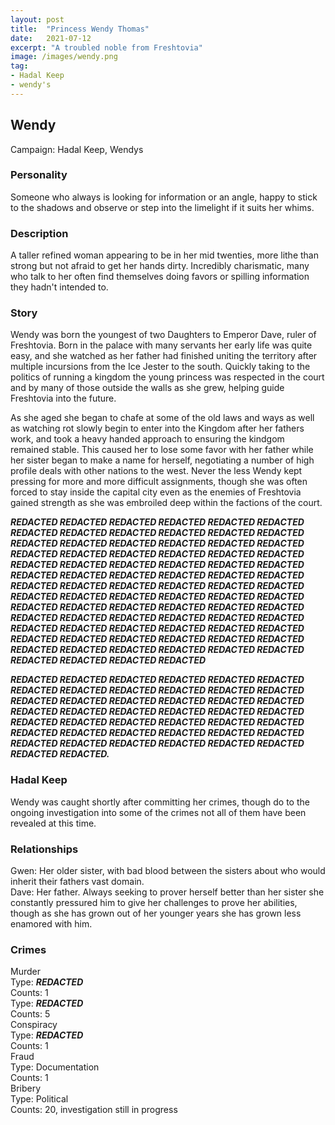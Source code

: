 ```yaml
---
layout: post
title:  "Princess Wendy Thomas"
date:   2021-07-12
excerpt: "A troubled noble from Freshtovia"
image: /images/wendy.png
tag:
- Hadal Keep
- wendy's
---
```


## Wendy
Campaign: Hadal Keep, Wendys

### Personality
Someone who always is looking for information or an angle, happy to stick to the shadows and observe or step into the limelight if it suits her whims.

### Description
A taller refined woman appearing to be in her mid twenties, more lithe than strong but not afraid to get her hands dirty. Incredibly charismatic, many who talk to her often find themselves doing favors or spilling information they hadn't intended to.

### Story
Wendy was born the youngest of two Daughters to Emperor Dave, ruler of Freshtovia. Born in the palace with many servants her early life was quite easy, and she watched as her father had finished uniting the territory after multiple incursions from the Ice Jester to the south. Quickly taking to the politics of running a kingdom the young princess was respected in the court and by many of those outside the walls as she grew, helping guide Freshtovia into the future.

As she aged she began to chafe at some of the old laws and ways as well as watching rot slowly begin to enter into the Kingdom after her fathers work, and took a heavy handed approach to ensuring the kindgom remained stable. This caused her to lose some favor with her father while her sister began to make a name for herself, negotiating a number of high profile deals with other nations to the west. Never the less Wendy kept pressing for more and more difficult assignments, though she was often forced to stay inside the capital city even as the enemies of Freshtovia gained strength as she was embroiled deep within the factions of the court. 

***REDACTED REDACTED REDACTED REDACTED REDACTED REDACTED REDACTED REDACTED REDACTED REDACTED REDACTED REDACTED REDACTED REDACTED REDACTED REDACTED REDACTED REDACTED REDACTED REDACTED REDACTED REDACTED REDACTED REDACTED REDACTED REDACTED REDACTED REDACTED REDACTED REDACTED REDACTED REDACTED REDACTED REDACTED REDACTED REDACTED REDACTED REDACTED REDACTED REDACTED REDACTED REDACTED REDACTED REDACTED REDACTED REDACTED REDACTED REDACTED REDACTED REDACTED REDACTED REDACTED REDACTED REDACTED REDACTED REDACTED REDACTED REDACTED REDACTED REDACTED REDACTED REDACTED REDACTED REDACTED REDACTED REDACTED REDACTED REDACTED REDACTED REDACTED REDACTED REDACTED REDACTED REDACTED REDACTED REDACTED REDACTED REDACTED REDACTED REDACTED REDACTED REDACTED*** 

***REDACTED REDACTED REDACTED REDACTED REDACTED REDACTED REDACTED REDACTED REDACTED REDACTED REDACTED REDACTED REDACTED REDACTED REDACTED REDACTED REDACTED REDACTED REDACTED REDACTED REDACTED REDACTED REDACTED REDACTED REDACTED REDACTED REDACTED REDACTED REDACTED REDACTED REDACTED REDACTED REDACTED REDACTED REDACTED REDACTED REDACTED REDACTED REDACTED REDACTED REDACTED REDACTED REDACTED REDACTED.***

### Hadal Keep
Wendy was caught shortly after committing her crimes, though do to the ongoing investigation into some of the crimes not all of them have been revealed at this time.

### Relationships
Gwen: Her older sister, with bad blood between the sisters about who would inherit their fathers vast domain.  
Dave: Her father. Always seeking to prover herself better than her sister she constantly pressured him to give her challenges to prove her abilities, though as she has grown out of her younger years she has grown less enamored with him.  

### Crimes
Murder  
	Type: ***REDACTED***  
		Counts: 1  
	Type: ***REDACTED***  
		Counts: 5  
Conspiracy  
	Type: ***REDACTED***  
		Counts: 1  
Fraud  
	Type: Documentation  
		Counts: 1  
Bribery  
	Type: Political  
		Counts: 20, investigation still in progress  
